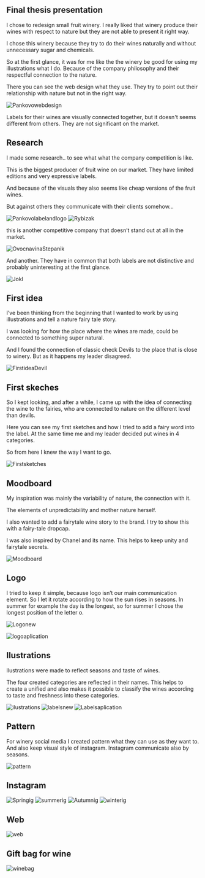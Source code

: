 ## Final thesis presentation

I chose to redesign small fruit winery. I really liked that winery produce their wines with respect to nature but they are not able to present it right way.

I chose this winery because they try to do their wines naturally and without unnecessary sugar and chemicals. 

So at the first glance, it was for me like the the winery be good for using my illustrations what I do. Because of the company philosophy and their respectful connection to the nature. 

There you can see the web design what they use. They try to point out their relationship with nature but not in the right way.

![Pankovowebdesign](pankovo.jpg)

Labels for their wines are visually connected together, but it doesn't seems different from others. 
They are not significant on the market.
 
## Research 

I made some research.. to see what what the company competition is like.

This is the biggest producer of fruit wine on our market. They have limited editions and very expressive labels. 

And because of the visuals they also seems like cheap versions of the fruit wines.

But against others they communicate with their clients somehow…

![Pankovolabelandlogo](pankovolabelandlogo.jpg)
![Rybizak](rybizak.jpg)

this is another competitive company that doesn’t stand out at all in the market.

![OvocnavinaStepanik](ovocnavina.jpg)

And another. They have in common that both labels are not distinctive and probably uninteresting at the first glance.

![Jokl](jokl.jpg)

## First idea

I’ve been thinking from the beginning that I wanted to work by using illustrations and tell a nature fairy tale story.

I was looking for how the place where the wines are made, could be connected to something super natural.

And I found the connection of classic check Devils to the place that is close to winery.
But as it happens my leader disagreed.


![FirstideaDevil](firstidea.jpg)

## First skeches

So I kept looking, and after a while, I came up with the idea of connecting the wine to the fairies, who are connected to nature on the different level than devils.

Here you can see my first sketches and how I tried to add a fairy word into the label. 
At the same time me and my leader decided put wines in 4 categories. 

So from here I knew the way I want to go.

![Firstsketches](firstsketches.jpg)

## Moodboard

My inspiration was mainly the variability of nature, the connection with it. 

The elements of unpredictability and mother nature herself.

I also wanted to add a fairytale wine story to the brand. I try to show this with a fairy-tale dropcap. 

I was also inspired by Chanel and its name. This helps to keep unity and fairytale secrets.

![Moodboard](moodboard.jpg)

## Logo 

I tried to keep it simple, because logo isn’t our main communication element. 
So I let it rotate according to how the sun rises in seasons.
In summer for example the day is the longest, so for summer I chose the longest position of the letter o. 

![Logonew](logo.jpg)

![logoaplication](logoaplication.jpg)

## Ilustrations 

Ilustrations were made to reflect seasons and taste of wines. 

The four created categories are reflected in their names. This helps to create a unified and also makes it possible to classify the wines according to taste and freshness into these categories. 

![ilustrations](ilustrations.jpg)
![labelsnew](labels.jpg)
![Labelsaplication](labelsaplication.jpg)

## Pattern 

For winery social media I created pattern what they can use as they want to. And also keep visual style of instagram. 
Instagram communicate also by seasons.

![pattern](pattern.jpg)

## Instagram

![Springig](springinstagram.jpg)
![summerig](summerinsta.jpg)
![Autumnig](autumninsta.jpg)
![winterig](winterinsta.jpg)

## Web 

![web](webdesign.jpg)

## Gift bag for wine
![winebag](bagforwines.jpg)
